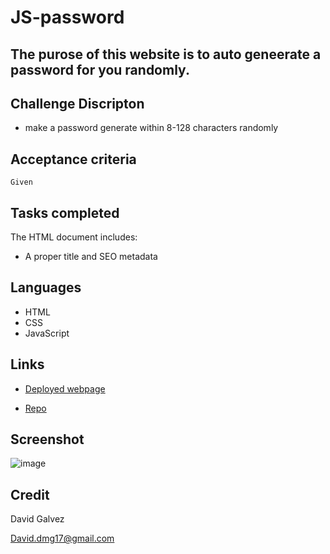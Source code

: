 # JS-password

## The purose of this website is to auto geneerate a password for you randomly.

## Challenge Discripton

- make a password generate within 8-128 characters randomly

## Acceptance criteria

```
Given
```

## Tasks completed
The HTML document includes:
* A proper title and SEO metadata

## Languages 
- HTML
- CSS
- JavaScript

## Links
* [Deployed webpage](link)

* [Repo](link)

## Screenshot
![image]()

## Credit
David Galvez

David.dmg17@gmail.com